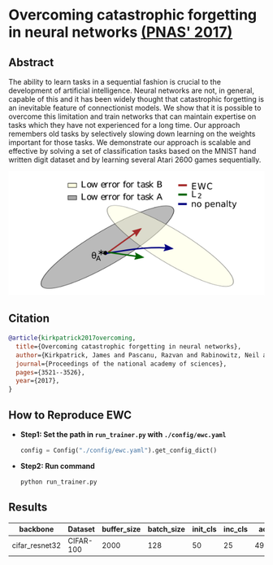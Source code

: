 # Overcoming catastrophic forgetting in neural networks [(PNAS' 2017)](https://arxiv.org/abs/1612.00796)

## Abstract
The ability to learn tasks in a sequential fashion is crucial to the development of artificial intelligence. Neural networks are not, in general, capable of this and it has been widely thought that catastrophic forgetting is an inevitable feature of connectionist models. We show that it is possible to overcome this limitation and train networks that can maintain expertise on tasks which they have not experienced for a long time. Our approach remembers old tasks by selectively slowing down learning on the weights important for those tasks. We demonstrate our approach is scalable and effective by solving a set of classification tasks based on the MNIST hand written digit dataset and by learning several Atari 2600 games sequentially.

![EWC](../../resources/imgs/EWC.png)


## Citation
```bibtex
@article{kirkpatrick2017overcoming,
  title={Overcoming catastrophic forgetting in neural networks},
  author={Kirkpatrick, James and Pascanu, Razvan and Rabinowitz, Neil and Veness, Joel and Desjardins, Guillaume and Rusu, Andrei A and Milan, Kieran and Quan, John and Ramalho, Tiago and Grabska-Barwinska, Agnieszka and others},
  journal={Proceedings of the national academy of sciences},
  pages={3521--3526},
  year={2017},
}
```

## How to Reproduce EWC

- **Step1: Set the path in `run_trainer.py` with `./config/ewc.yaml`**
    ```python
    config = Config("./config/ewc.yaml").get_config_dict()
    ```
- **Step2: Run command**
    ```python
    python run_trainer.py
    ```


## Results


|backbone | Dataset | buffer_size | batch_size | init_cls | inc_cls | acc|
| --- | --- | --- | --- | --- | --- | --- | 
| cifar_resnet32|  CIFAR-100 | 2000 | 128 | 50 | 25 | 49.75 | 
